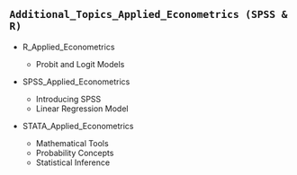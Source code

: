 ## `Additional_Topics_Applied_Econometrics (SPSS & R)`

- R_Applied_Econometrics
  - Probit and Logit Models

- SPSS_Applied_Econometrics
  - Introducing SPSS
  - Linear Regression Model 
  
- STATA_Applied_Econometrics
  - Mathematical Tools
  - Probability Concepts
  - Statistical Inference
